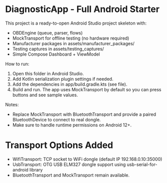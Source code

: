 # DiagnosticApp - Full Android Starter

This project is a ready-to-open Android Studio project skeleton with:
- OBDEngine (queue, parser, flows)
- MockTransport for offline testing (no hardware required)
- Manufacturer packages in assets/manufacturer_packages/
- Testing captures in assets/testing_captures/
- Simple Compose Dashboard + ViewModel

How to run:
1. Open this folder in Android Studio.
2. Add Kotlin serialization plugin settings if needed.
3. Add the dependencies in app/build.gradle.kts (see file).
4. Build and run. The app uses MockTransport by default so you can press buttons and see sample values.

Notes:
- Replace MockTransport with BluetoothTransport and provide a paired BluetoothDevice to connect to real dongle.
- Make sure to handle runtime permissions on Android 12+.


# Transport Options Added
- WifiTransport: TCP socket to WiFi dongle (default IP 192.168.0.10:35000)
- UsbTransport: OTG USB ELM327 dongle support using usb-serial-for-android library
- BluetoothTransport and MockTransport remain available.
